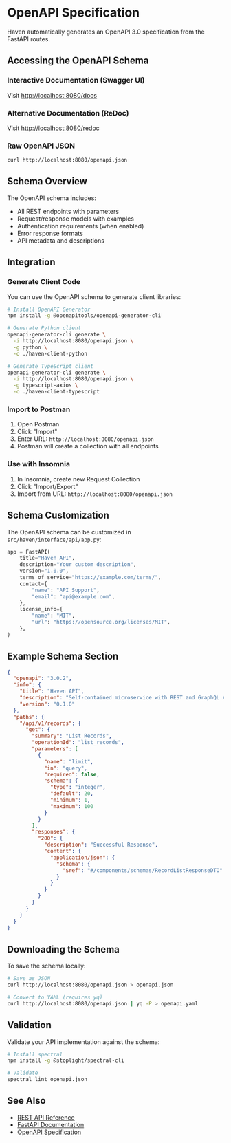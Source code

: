 # OpenAPI Specification

Haven automatically generates an OpenAPI 3.0 specification from the FastAPI routes.

## Accessing the OpenAPI Schema

### Interactive Documentation (Swagger UI)
Visit [http://localhost:8080/docs](http://localhost:8080/docs)

### Alternative Documentation (ReDoc)
Visit [http://localhost:8080/redoc](http://localhost:8080/redoc)

### Raw OpenAPI JSON
```bash
curl http://localhost:8080/openapi.json
```

## Schema Overview

The OpenAPI schema includes:

- All REST endpoints with parameters
- Request/response models with examples
- Authentication requirements (when enabled)
- Error response formats
- API metadata and descriptions

## Integration

### Generate Client Code

You can use the OpenAPI schema to generate client libraries:

```bash
# Install OpenAPI Generator
npm install -g @openapitools/openapi-generator-cli

# Generate Python client
openapi-generator-cli generate \
  -i http://localhost:8080/openapi.json \
  -g python \
  -o ./haven-client-python

# Generate TypeScript client  
openapi-generator-cli generate \
  -i http://localhost:8080/openapi.json \
  -g typescript-axios \
  -o ./haven-client-typescript
```

### Import to Postman

1. Open Postman
2. Click "Import" 
3. Enter URL: `http://localhost:8080/openapi.json`
4. Postman will create a collection with all endpoints

### Use with Insomnia

1. In Insomnia, create new Request Collection
2. Click "Import/Export" 
3. Import from URL: `http://localhost:8080/openapi.json`

## Schema Customization

The OpenAPI schema can be customized in `src/haven/interface/api/app.py`:

```python
app = FastAPI(
    title="Haven API",
    description="Your custom description",
    version="1.0.0",
    terms_of_service="https://example.com/terms/",
    contact={
        "name": "API Support",
        "email": "api@example.com",
    },
    license_info={
        "name": "MIT",
        "url": "https://opensource.org/licenses/MIT",
    },
)
```

## Example Schema Section

```json
{
  "openapi": "3.0.2",
  "info": {
    "title": "Haven API",
    "description": "Self-contained microservice with REST and GraphQL APIs",
    "version": "0.1.0"
  },
  "paths": {
    "/api/v1/records": {
      "get": {
        "summary": "List Records",
        "operationId": "list_records",
        "parameters": [
          {
            "name": "limit",
            "in": "query",
            "required": false,
            "schema": {
              "type": "integer",
              "default": 20,
              "minimum": 1,
              "maximum": 100
            }
          }
        ],
        "responses": {
          "200": {
            "description": "Successful Response",
            "content": {
              "application/json": {
                "schema": {
                  "$ref": "#/components/schemas/RecordListResponseDTO"
                }
              }
            }
          }
        }
      }
    }
  }
}
```

## Downloading the Schema

To save the schema locally:

```bash
# Save as JSON
curl http://localhost:8080/openapi.json > openapi.json

# Convert to YAML (requires yq)
curl http://localhost:8080/openapi.json | yq -P > openapi.yaml
```

## Validation

Validate your API implementation against the schema:

```bash
# Install spectral
npm install -g @stoplight/spectral-cli

# Validate
spectral lint openapi.json
```

## See Also

- [REST API Reference](rest.md)
- [FastAPI Documentation](https://fastapi.tiangolo.com/)
- [OpenAPI Specification](https://swagger.io/specification/)